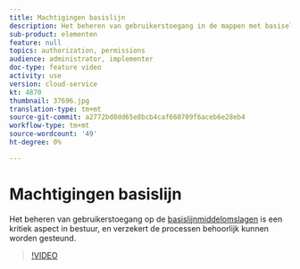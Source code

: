 ```yaml
---
title: Machtigingen basislijn
description: Het beheren van gebruikerstoegang in de mappen met basiselementen is een essentieel aspect van het beheer en zorgt ervoor dat de processen correct worden ondersteund.
sub-product: elementen
feature: null
topics: authorization, permissions
audience: administrator, implementer
doc-type: feature video
activity: use
version: cloud-service
kt: 4870
thumbnail: 37696.jpg
translation-type: tm+mt
source-git-commit: a2772bd8dd65e8bcb4caf660709f6aceb6e28eb4
workflow-type: tm+mt
source-wordcount: '49'
ht-degree: 0%

---
```



# Machtigingen basislijn

Het beheren van gebruikerstoegang op de [basislijnmiddelomslagen](./baseline-folders.md) is een kritiek aspect in bestuur, en verzekert de processen behoorlijk kunnen worden gesteund.

>[!VIDEO](https://video.tv.adobe.com/v/37696/?quality=12&learn=on&hidetitle=true)
